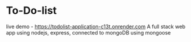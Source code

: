 # To-Do-list
live demo - https://todolist-application-c13t.onrender.com
A full stack web app using nodejs, express, connected to mongoDB using mongoose
